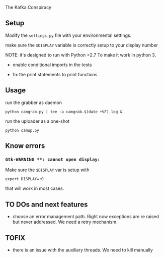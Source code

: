 
The Kafka Conspiracy


## Setup

Modify the `settings.py` file with your environmental settings.

make sure the `$DISPLAY` variable is correctly setup to your display number

NOTE: it's designed to run with Python >2.7
To make it work in python 3,

- enable conditional imports in the tests

- fix the print statements to print functions


## Usage

run the grabber as daemon

	python camgrab.py | tee -a camgrab.$(date +%F).log &

run the uploader as a one-shot

	python camup.py



## Know errors

### `Gtk-WARNING **: cannot open display:`

Make sure the `$DISPLAY` var is setup with

	export DISPLAY=:0

that will work in most cases.


## TO DOs and next features

- choose an error management path. Right now exceptions are re raised but never addressed. We need a retry mechanism.

## TOFIX

- there is an issue with the auxiliary threads. We need to kill manually
